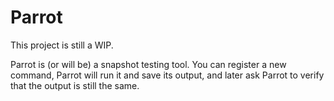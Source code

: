 # Parrot

This project is still a WIP.

Parrot is (or will be) a snapshot testing tool. You can register a new command, Parrot will run it and save its output, and later ask Parrot to verify that the output is still the same. 
